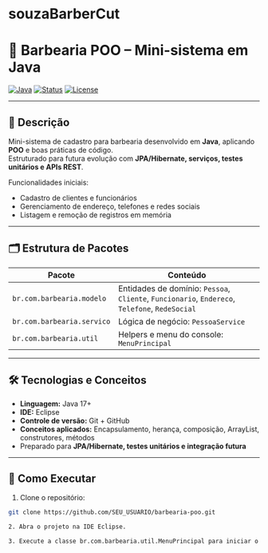 # souzaBarberCut
# 🧔 Barbearia POO – Mini-sistema em Java

[![Java](https://img.shields.io/badge/Java-17+-blue)](https://www.oracle.com/java/)
[![Status](https://img.shields.io/badge/Status-Em%20Desenvolvimento-orange)]()
[![License](https://img.shields.io/badge/License-MIT-green)]()

---

## 📌 Descrição

Mini-sistema de cadastro para barbearia desenvolvido em **Java**, aplicando **POO** e boas práticas de código.  
Estruturado para futura evolução com **JPA/Hibernate, serviços, testes unitários e APIs REST**.

Funcionalidades iniciais:

- Cadastro de clientes e funcionários
- Gerenciamento de endereço, telefones e redes sociais
- Listagem e remoção de registros em memória

---

## 🗂 Estrutura de Pacotes

| Pacote | Conteúdo |
|--------|----------|
| `br.com.barbearia.modelo` | Entidades de domínio: `Pessoa`, `Cliente`, `Funcionario`, `Endereco`, `Telefone`, `RedeSocial` |
| `br.com.barbearia.servico` | Lógica de negócio: `PessoaService` |
| `br.com.barbearia.util` | Helpers e menu do console: `MenuPrincipal` |

---

## 🛠 Tecnologias e Conceitos

- **Linguagem:** Java 17+  
- **IDE:** Eclipse  
- **Controle de versão:** Git + GitHub  
- **Conceitos aplicados:** Encapsulamento, herança, composição, ArrayList, construtores, métodos  
- Preparado para **JPA/Hibernate, testes unitários e integração futura**

---

## 🚀 Como Executar

1. Clone o repositório:  
```bash
git clone https://github.com/SEU_USUARIO/barbearia-poo.git

2. Abra o projeto na IDE Eclipse.

3. Execute a classe br.com.barbearia.util.MenuPrincipal para iniciar o menu de cadastro.